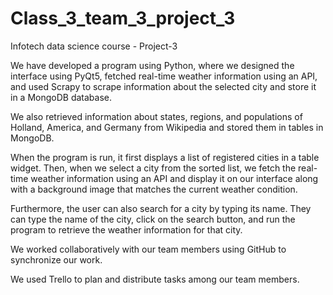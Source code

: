 # Class_3_team_3_project_3

Infotech data science course - Project-3

We have developed a program using Python, where we designed the interface using PyQt5, fetched real-time weather information using an API, and used Scrapy to scrape information about the selected city and store it in a MongoDB database.

We also retrieved information about states, regions, and populations of Holland, America, and Germany from Wikipedia and stored them in tables in MongoDB.

When the program is run, it first displays a list of registered cities in a table widget.
Then, when we select a city from the sorted list, we fetch the real-time weather information using an API and display it on our interface along with a background image that matches the current weather condition.

Furthermore, the user can also search for a city by typing its name. They can type the name of the city, click on the search button, and run the program to retrieve the weather information for that city.

We worked collaboratively with our team members using GitHub to synchronize our work.

We used Trello to plan and distribute tasks among our team members.
